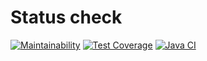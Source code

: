 # Status check
[![Maintainability](https://api.codeclimate.com/v1/badges/953c5f69d12a42c52891/maintainability)](https://codeclimate.com/github/NickKisel/short-url/maintainability)
[![Test Coverage](https://api.codeclimate.com/v1/badges/953c5f69d12a42c52891/test_coverage)](https://codeclimate.com/github/NickKisel/short-url/test_coverage)
[![Java CI](https://github.com/NickKisel/short-url/actions/workflows/JAVA-CI.yml/badge.svg)](https://github.com/NickKisel/short-url/actions/workflows/JAVA-CI.yml)